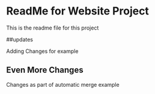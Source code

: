 # ReadMe for Website Project

This is the readme file for this project

##updates

Adding Changes for example

## Even More Changes

Changes as part of automatic merge example
